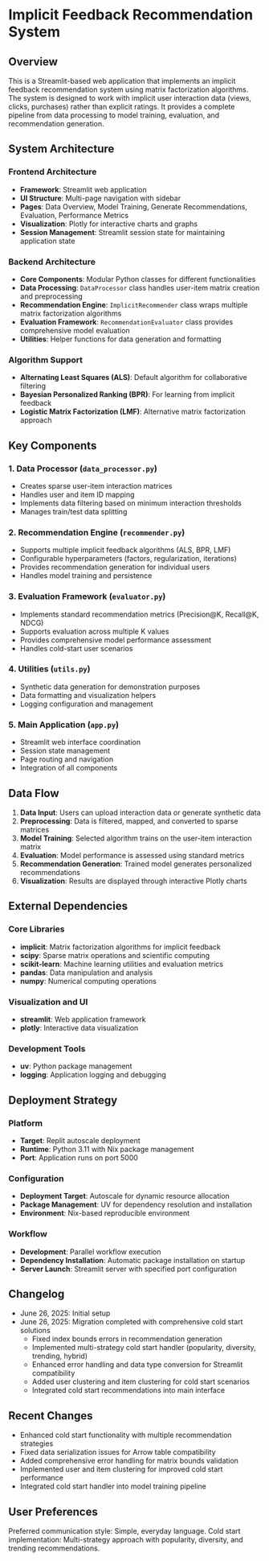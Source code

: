 # Implicit Feedback Recommendation System

## Overview

This is a Streamlit-based web application that implements an implicit feedback recommendation system using matrix factorization algorithms. The system is designed to work with implicit user interaction data (views, clicks, purchases) rather than explicit ratings. It provides a complete pipeline from data processing to model training, evaluation, and recommendation generation.

## System Architecture

### Frontend Architecture
- **Framework**: Streamlit web application
- **UI Structure**: Multi-page navigation with sidebar
- **Pages**: Data Overview, Model Training, Generate Recommendations, Evaluation, Performance Metrics
- **Visualization**: Plotly for interactive charts and graphs
- **Session Management**: Streamlit session state for maintaining application state

### Backend Architecture
- **Core Components**: Modular Python classes for different functionalities
- **Data Processing**: `DataProcessor` class handles user-item matrix creation and preprocessing
- **Recommendation Engine**: `ImplicitRecommender` class wraps multiple matrix factorization algorithms
- **Evaluation Framework**: `RecommendationEvaluator` class provides comprehensive model evaluation
- **Utilities**: Helper functions for data generation and formatting

### Algorithm Support
- **Alternating Least Squares (ALS)**: Default algorithm for collaborative filtering
- **Bayesian Personalized Ranking (BPR)**: For learning from implicit feedback
- **Logistic Matrix Factorization (LMF)**: Alternative matrix factorization approach

## Key Components

### 1. Data Processor (`data_processor.py`)
- Creates sparse user-item interaction matrices
- Handles user and item ID mapping
- Implements data filtering based on minimum interaction thresholds
- Manages train/test data splitting

### 2. Recommendation Engine (`recommender.py`)
- Supports multiple implicit feedback algorithms (ALS, BPR, LMF)
- Configurable hyperparameters (factors, regularization, iterations)
- Provides recommendation generation for individual users
- Handles model training and persistence

### 3. Evaluation Framework (`evaluator.py`)
- Implements standard recommendation metrics (Precision@K, Recall@K, NDCG)
- Supports evaluation across multiple K values
- Provides comprehensive model performance assessment
- Handles cold-start user scenarios

### 4. Utilities (`utils.py`)
- Synthetic data generation for demonstration purposes
- Data formatting and visualization helpers
- Logging configuration and management

### 5. Main Application (`app.py`)
- Streamlit web interface coordination
- Session state management
- Page routing and navigation
- Integration of all components

## Data Flow

1. **Data Input**: Users can upload interaction data or generate synthetic data
2. **Preprocessing**: Data is filtered, mapped, and converted to sparse matrices
3. **Model Training**: Selected algorithm trains on the user-item interaction matrix
4. **Evaluation**: Model performance is assessed using standard metrics
5. **Recommendation Generation**: Trained model generates personalized recommendations
6. **Visualization**: Results are displayed through interactive Plotly charts

## External Dependencies

### Core Libraries
- **implicit**: Matrix factorization algorithms for implicit feedback
- **scipy**: Sparse matrix operations and scientific computing
- **scikit-learn**: Machine learning utilities and evaluation metrics
- **pandas**: Data manipulation and analysis
- **numpy**: Numerical computing operations

### Visualization and UI
- **streamlit**: Web application framework
- **plotly**: Interactive data visualization

### Development Tools
- **uv**: Python package management
- **logging**: Application logging and debugging

## Deployment Strategy

### Platform
- **Target**: Replit autoscale deployment
- **Runtime**: Python 3.11 with Nix package management
- **Port**: Application runs on port 5000

### Configuration
- **Deployment Target**: Autoscale for dynamic resource allocation
- **Package Management**: UV for dependency resolution and installation
- **Environment**: Nix-based reproducible environment

### Workflow
- **Development**: Parallel workflow execution
- **Dependency Installation**: Automatic package installation on startup
- **Server Launch**: Streamlit server with specified port configuration

## Changelog

- June 26, 2025: Initial setup
- June 26, 2025: Migration completed with comprehensive cold start solutions
  - Fixed index bounds errors in recommendation generation
  - Implemented multi-strategy cold start handler (popularity, diversity, trending, hybrid)
  - Enhanced error handling and data type conversion for Streamlit compatibility
  - Added user clustering and item clustering for cold start scenarios
  - Integrated cold start recommendations into main interface

## Recent Changes

- Enhanced cold start functionality with multiple recommendation strategies
- Fixed data serialization issues for Arrow table compatibility
- Added comprehensive error handling for matrix bounds validation
- Implemented user and item clustering for improved cold start performance
- Integrated cold start handler into model training pipeline

## User Preferences

Preferred communication style: Simple, everyday language.
Cold start implementation: Multi-strategy approach with popularity, diversity, and trending recommendations.